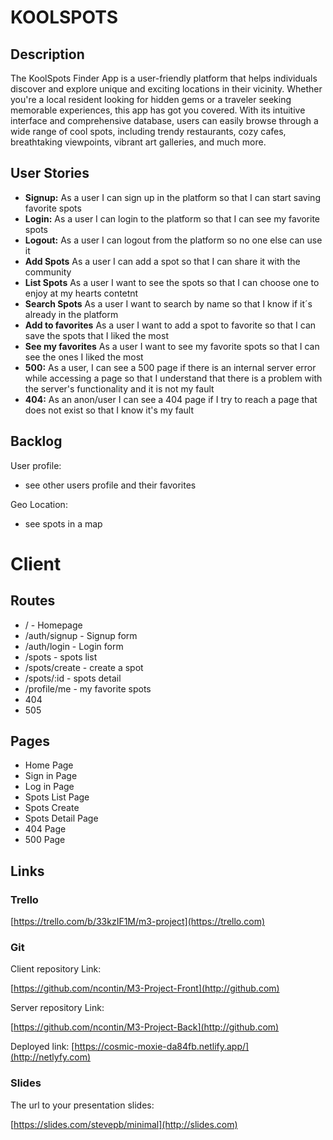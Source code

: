 # KOOLSPOTS

## Description

The KoolSpots Finder App is a user-friendly platform that helps individuals discover and explore unique and exciting locations in their vicinity. Whether you're a local resident looking for hidden gems or a traveler seeking memorable experiences, this app has got you covered. With its intuitive interface and comprehensive database, users can easily browse through a wide range of cool spots, including trendy restaurants, cozy cafes, breathtaking viewpoints, vibrant art galleries, and much more.

## User Stories

- **Signup:** As a user I can sign up in the platform so that I can start saving favorite spots
- **Login:** As a user I can login to the platform so that I can see my favorite spots
- **Logout:** As a user I can logout from the platform so no one else can use it
- **Add Spots** As a user I can add a spot so that I can share it with the community
- **List Spots** As a user I want to see the spots so that I can choose one to enjoy at my hearts contetnt
- **Search Spots** As a user I want to search by name so that I know if it´s already in the platform
- **Add to favorites** As a user I want to add a spot to favorite so that I can save the spots that I liked the most
- **See my favorites** As a user I want to see my favorite spots so that I can see the ones I liked the most
- **500:** As a user, I can see a 500 page if there is an internal server error while accessing a page so that I understand that there is a problem with the server's functionality and it is not my fault
- **404:** As an anon/user I can see a 404 page if I try to reach a page that does not exist so that I know it's my fault

## Backlog

User profile:

- see other users profile and their favorites

Geo Location:

- see spots in a map

# Client

## Routes

- / - Homepage
- /auth/signup - Signup form
- /auth/login - Login form
- /spots - spots list
- /spots/create - create a spot
- /spots/:id - spots detail
- /profile/me - my favorite spots
- 404
- 505

## Pages

- Home Page
- Sign in Page
- Log in Page
- Spots List Page
- Spots Create
- Spots Detail Page
- 404 Page
- 500 Page

## Links

### Trello

[https://trello.com/b/33kzIF1M/m3-project](https://trello.com)

### Git

Client repository Link:

[https://github.com/ncontin/M3-Project-Front](http://github.com)

Server repository Link:

[https://github.com/ncontin/M3-Project-Back](http://github.com)

Deployed link:
[https://cosmic-moxie-da84fb.netlify.app/](http://netlyfy.com)

### Slides

The url to your presentation slides:

[https://slides.com/stevepb/minimal](http://slides.com)
